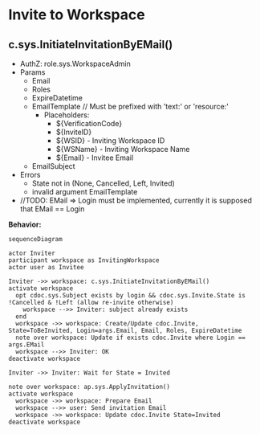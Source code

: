 # Invite to Workspace

## c.sys.InitiateInvitationByEMail()

- AuthZ: role.sys.WorkspaceAdmin
- Params
  - Email
  - Roles
  - ExpireDatetime
  - EmailTemplate // Must be prefixed with 'text:' or 'resource:'
    - Placeholders:
      - ${VerificationCode}
      - ${InviteID}
      - ${WSID} - Inviting Workspace ID
      - ${WSName} - Inviting Workspace Name
      - ${Email} - Invitee Email
  - EmailSubject
- Errors
  - State not in (None, Cancelled, Left, Invited)
  - invalid argument EmailTemplate
- //TODO: EMail => Login must be implemented, currently it is supposed that EMail == Login

**Behavior:**

```mermaid
sequenceDiagram

actor Inviter
participant workspace as InvitingWorkspace
actor user as Invitee

Inviter ->> workspace: c.sys.InitiateInvitationByEMail()
activate workspace
  opt cdoc.sys.Subject exists by login && cdoc.sys.Invite.State is !Cancelled & !Left (allow re-invite otherwise)
    workspace -->> Inviter: subject already exists
  end
  workspace ->> workspace: Create/Update cdoc.Invite, State=ToBeInvited, Login=args.Email, Email, Roles, ExpireDatetime
  note over workspace: Update if exists cdoc.Invite where Login == args.EMail
  workspace -->> Inviter: OK
deactivate workspace

Inviter ->> Inviter: Wait for State = Invited

note over workspace: ap.sys.ApplyInvitation()
activate workspace
  workspace ->> workspace: Prepare Email
  workspace -->> user: Send invitation Email
  workspace ->> workspace: Update cdoc.Invite State=Invited
deactivate workspace
```
